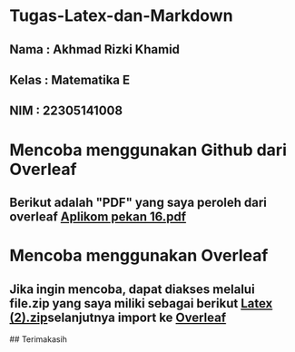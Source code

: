 # Tugas-Latex-dan-Markdown
## Nama : Akhmad Rizki Khamid
## Kelas : Matematika E
## NIM : 22305141008

# Mencoba menggunakan Github dari Overleaf
## Berikut adalah "PDF" yang saya peroleh dari overleaf  [Aplikom pekan 16.pdf](https://github.com/AkhmadRizkiKhamid/Tugas-Latex-dan-Markdown/files/13522283/Aplikom.pekan.16.pdf)

# Mencoba menggunakan Overleaf
## Jika ingin mencoba, dapat diakses melalui file.zip yang saya miliki sebagai berikut [Latex (2).zip](https://github.com/AkhmadRizkiKhamid/Tugas-Latex-dan-Markdown/files/13522301/Latex.2.zip)selanjutnya import ke [Overleaf](https://www.overleaf.com/project)

## Terimakasih
